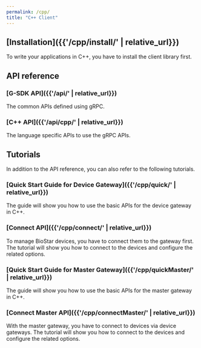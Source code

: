 ```yaml
---
permalink: /cpp/
title: "C++ Client"
---
```


## [Installation]({{'/cpp/install/' | relative_url}})

To write your applications in C++, you have to install the client library first. 

## API reference

### [G-SDK API]({{'/api/' | relative_url}})

The common APIs defined using gRPC.

### [C++ API]({{'/api/cpp/' | relative_url}})

The language specific APIs to use the gRPC APIs.

## Tutorials

In addition to the API reference, you can also refer to the following tutorials.

### [Quick Start Guide for Device Gateway]({{'/cpp/quick/' | relative_url}})

The guide will show you how to use the basic APIs for the device gateway in C++.

### [Connect API]({{'/cpp/connect/' | relative_url}})

To manage BioStar devices, you have to connect them to the gateway first. The tutorial will show you how to connect to the devices and configure the related options. 

### [Quick Start Guide for Master Gateway]({{'/cpp/quickMaster/' | relative_url}})

The guide will show you how to use the basic APIs for the master gateway in C++. 

### [Connect Master API]({{'/cpp/connectMaster/' | relative_url}})

With the master gateway, you have to connect to devices via device gateways. The tutorial will show you how to connect to the devices and configure the related options.



